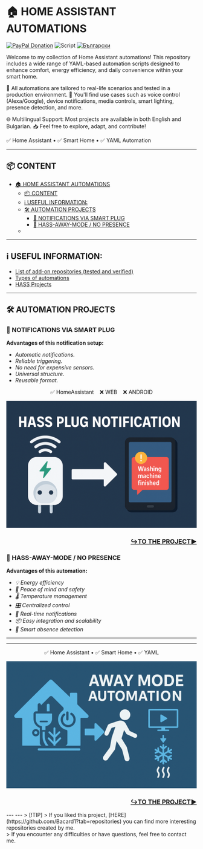 # 🏠 HOME ASSISTANT AUTOMATIONS
[![PayPal Donation](https://img.shields.io/badge/PayPal-Donate-blue?logo=paypal)](https://www.paypal.com/donate/?hosted_button_id=AAWFZVF2XCP5A) ![Script](https://img.shields.io/badge/logo-yaml-green?logo=yaml) [![Български](https://img.shields.io/badge/Български-език-green?logo=translate&labelColor=gray&style=flat-square&link=https://example.com/bg)](BG.md)

Welcome to my collection of Home Assistant automations!
This repository includes a wide range of YAML-based automation scripts designed to enhance comfort, energy efficiency, and daily convenience within your smart home.

🔧 All automations are tailored to real-life scenarios and tested in a production environment.
📌 You'll find use cases such as voice control (Alexa/Google), device notifications, media controls, smart lighting, presence detection, and more.

🌐 Multilingual Support: Most projects are available in both English and Bulgarian.
📥 Feel free to explore, adapt, and contribute!

✅ Home Assistant • ✅ Smart Home • ✅ YAML Automation

---

## 📦 CONTENT

- [🏠 HOME ASSISTANT AUTOMATIONS](#-home-assistant-automations)
  - [📦 CONTENT](#-content)
  - [ℹ️ USEFUL INFORMATION:](#ℹ️-useful-information)
  - [🛠️ AUTOMATION PROJECTS](#️-automation-projects)
    - [🛜 NOTIFICATIONS VIA SMART PLUG](#-notifications-via-smart-plug)
    - [🔋 HASS-AWAY-MODE / NO PRESENCE](#-hass-away-mode--no-presence)
  - [](#)

---

## ℹ️ USEFUL INFORMATION:
- [List of add-on repositories (tested and verified)](https://github.com/Bacard1/homeassistant/blob/110cbf6383a4612eebb80f92a268756654db6cf4/add-on_repositorys.md)
- [Types of automations](https://github.com/Bacard1/homeassistant/blob/110cbf6383a4612eebb80f92a268756654db6cf4/automations/BG.md)
- [HASS Projects](https://github.com/Bacard1/homeassistant.git)

---

## 🛠️ AUTOMATION PROJECTS

### 🛜 NOTIFICATIONS VIA SMART PLUG
**Advantages of this notification setup:**
- *Automatic notifications.*
- *Reliable triggering.*
- *No need for expensive sensors.*
- *Universal structure.*
- *Reusable format.*

<p align="center">✅ HomeAssistant    ❌ WEB    ❌ ANDROID</p>

![Creating/Integrating Zigbee Network](/img/plug_notifications_banner.png)

<h3 align="right">

[**↪️TO THE PROJECT▶️**](https://github.com/Bacard1/HASS-plug-notification.git)
</h3>

### 🔋 HASS-AWAY-MODE / NO PRESENCE
**Advantages of this automation:**
- *💡 Energy efficiency*
- *🧘 Peace of mind and safety*
- *🌡️ Temperature management*
- *🎛️ Centralized control*
- *📱 Real-time notifications*
- *📦 Easy integration and scalability*
- *🧠 Smart absence detection*

---
---

<p align="center">✅ Home Assistant • ✅ Smart Home • ✅ YAML</p>

![Away Mode Automation](/img/away_mod_banner.png)

<h3 align="right">

[**↪️TO THE PROJECT▶️**](https://github.com/Bacard1/HASS-away-mode)
</h3>
---
---
> [!TIP]
> If you liked this project, [HERE](https://github.com/Bacard1?tab=repositories) you can find more interesting repositories created by me.<br>
> If you encounter any difficulties or have questions, feel free to contact me.

